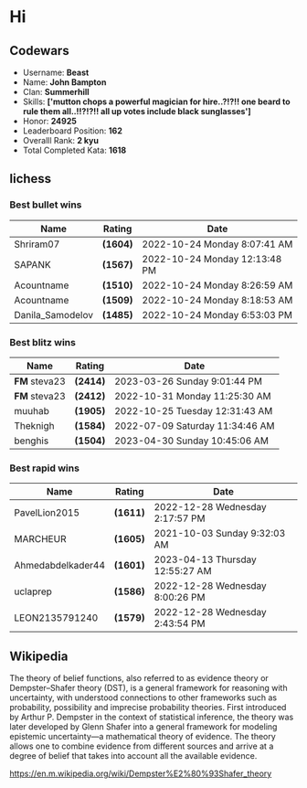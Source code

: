 # Hi

<!-- start-data -->
## Codewars

- Username: __Beast__
- Name: __John Bampton__
- Clan: __Summerhill__
- Skills: __['mutton chops a powerful magician for hire..?!?!! one beard to rule them all..!!?!?!! all up votes include black sunglasses']__
- Honor: __24925__
- Leaderboard Position: __162__
- Overalll Rank: __2 kyu__
- Total Completed Kata: __1618__

## lichess

### Best bullet wins

| Name | Rating | Date |
| - | - | - |
| Shriram07 | __(1604)__ | 2022-10-24 Monday 8:07:41 AM |
| SAPANK | __(1567)__ | 2022-10-24 Monday 12:13:48 PM |
| Acountname | __(1510)__ | 2022-10-24 Monday 8:26:59 AM |
| Acountname | __(1509)__ | 2022-10-24 Monday 8:18:53 AM |
| Danila_Samodelov | __(1485)__ | 2022-10-24 Monday 6:53:03 PM |

### Best blitz wins

| Name | Rating | Date |
| - | - | - |
| __FM__ steva23 | __(2414)__ | 2023-03-26 Sunday 9:01:44 PM |
| __FM__ steva23 | __(2412)__ | 2022-10-31 Monday 11:25:30 AM |
| muuhab | __(1905)__ | 2022-10-25 Tuesday 12:31:43 AM |
| Theknigh | __(1584)__ | 2022-07-09 Saturday 11:34:46 AM |
| benghis | __(1504)__ | 2023-04-30 Sunday 10:45:06 AM |

### Best rapid wins

| Name | Rating | Date |
| - | - | - |
| PavelLion2015 | __(1611)__ | 2022-12-28 Wednesday 2:17:57 PM |
| MARCHEUR | __(1605)__ | 2021-10-03 Sunday 9:32:03 AM |
| Ahmedabdelkader44 | __(1601)__ | 2023-04-13 Thursday 12:55:27 AM |
| uclaprep | __(1586)__ | 2022-12-28 Wednesday 8:00:26 PM |
| LEON2135791240 | __(1579)__ | 2022-12-28 Wednesday 2:43:54 PM |

## Wikipedia

The theory of belief functions, also referred to as evidence theory or Dempster–Shafer theory (DST), is a general framework for reasoning with uncertainty, with understood connections to other frameworks such as probability, possibility and imprecise probability theories. First introduced by Arthur P. Dempster in the context of statistical inference, the theory was later developed by Glenn Shafer into a general framework for modeling epistemic uncertainty—a mathematical theory of evidence. The theory allows one to combine evidence from different sources and arrive at a degree of belief that takes into account all the available evidence.

https://en.m.wikipedia.org/wiki/Dempster%E2%80%93Shafer_theory
